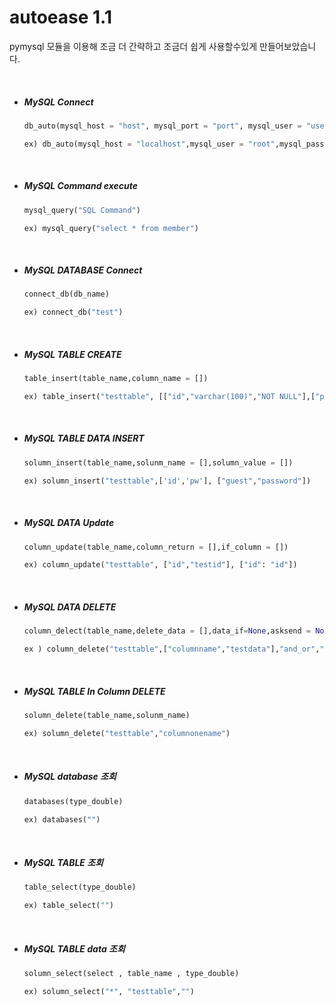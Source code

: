 # autoease 1.1

pymysql 모듈을 이용해 조금 더 간략하고 조금더 쉽게 사용할수있게 만들어보았습니다.

<br>

+ ##### MySQL Connect
 
    ```py
    db_auto(mysql_host = "host", mysql_port = "port", mysql_user = "user", mysql_passwd = "password", type_decision = "dict")

    ex) db_auto(mysql_host = "localhost",mysql_user = "root",mysql_passwd = "toor", type_decision = "dict")
    ```
<br>

+ ##### MySQL Command execute
    ```py
    mysql_query("SQL Command")

    ex) mysql_query("select * from member")
    ```

<br>

+ ##### MySQL DATABASE Connect

    ```py
    connect_db(db_name)

    ex) connect_db("test")
    ```

<br>

+ ##### MySQL TABLE CREATE
  
    ```py
    table_insert(table_name,column_name = [])
    
    ex) table_insert("testtable", [["id","varchar(100)","NOT NULL"],["pw","varchar(100)","NOT NULL"]])
    ```

<br>

+ ##### MySQL TABLE DATA INSERT

    ```py
    solumn_insert(table_name,solunm_name = [],solumn_value = [])
    
    ex) solumn_insert("testtable",['id','pw'], ["guest","password"])
    ```

<br>

+ ##### MySQL DATA Update

    ```py
    column_update(table_name,column_return = [],if_column = [])

    ex) column_update("testtable", ["id","testid"], ["id": "id"])
    ```

<br>

+ ##### MySQL DATA DELETE

    ```py
    column_delect(table_name,delete_data = [],data_if=None,asksend = None)

    ex ) column_delete("testtable",["columnname","testdata"],"and_or","")
    ```

<br> 

+ ##### MySQL TABLE In Column DELETE

    ```py
    solumn_delete(table_name,solunm_name)

    ex) solumn_delete("testtable","columnonename")
    ```

<br> 

+ ##### MySQL database 조회

    ```py
    databases(type_double)

    ex) databases("")
    ```

<br> 

+ ##### MySQL TABLE 조회
    
    ```py
    table_select(type_double)

    ex) table_select("")
    ```

<br> 

+ ##### MySQL TABLE data 조회

    ```py
    solumn_select(select , table_name , type_double)

    ex) solumn_select("*", "testtable","")
    ```
